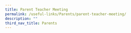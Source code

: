 ```yaml
---
title: Parent Teacher Meeting
permalink: /useful-links/Parents/parent-teacher-meeting/
description: ""
third_nav_title: Parents
---
```


